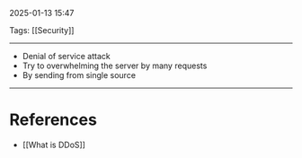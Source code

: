 2025-01-13 15:47

Tags: [[Security]] 

---

- Denial of service attack
- Try to overwhelming the server by many requests
- By sending from single source

---
# References
- [[What is DDoS]]